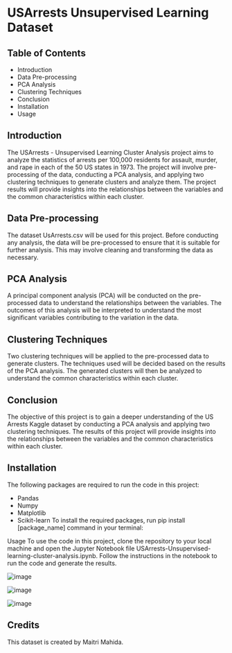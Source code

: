 # USArrests Unsupervised Learning Dataset

## Table of Contents
* Introduction    
* Data Pre-processing
* PCA Analysis
* Clustering Techniques
* Conclusion
* Installation
* Usage

## Introduction
The USArrests - Unsupervised Learning Cluster Analysis project aims to analyze the statistics of arrests per 100,000 residents for assault, murder, and rape in each of the 50 US states in 1973. The project will involve pre-processing of the data, conducting a PCA analysis, and applying two clustering techniques to generate clusters and analyze them. The project results will provide insights into the relationships between the variables and the common characteristics within each cluster.

## Data Pre-processing
The dataset UsArrests.csv will be used for this project. Before conducting any analysis, the data will be pre-processed to ensure that it is suitable for further analysis. This may involve cleaning and transforming the data as necessary.

## PCA Analysis
A principal component analysis (PCA) will be conducted on the pre-processed data to understand the relationships between the variables. The outcomes of this analysis will be interpreted to understand the most significant variables contributing to the variation in the data.

## Clustering Techniques
Two clustering techniques will be applied to the pre-processed data to generate clusters. The techniques used will be decided based on the results of the PCA analysis. The generated clusters will then be analyzed to understand the common characteristics within each cluster.

## Conclusion
The objective of this project is to gain a deeper understanding of the US Arrests Kaggle dataset by conducting a PCA analysis and applying two clustering techniques. The results of this project will provide insights into the relationships between the variables and the common characteristics within each cluster.

## Installation
The following packages are required to run the code in this project:
* Pandas
* Numpy
* Matplotlib
* Scikit-learn
To install the required packages, run pip install [package_name] command in your terminal:

Usage
To use the code in this project, clone the repository to your local machine and open the Jupyter Notebook file USArrests-Unsupervised-learning-cluster-analysis.ipynb. Follow the instructions in the notebook to run the code and generate the results.

![image](https://user-images.githubusercontent.com/122807472/216745486-467f738e-c6a3-4cc9-889a-f76e84511443.png)

![image](https://user-images.githubusercontent.com/122807472/216745508-a207c1b1-2e30-4ba0-ba22-2d2dd13017a4.png)

![image](https://user-images.githubusercontent.com/122807472/216745535-4c5cda66-2135-4ffc-aab2-ede1e5431722.png)


## Credits

This dataset is created by Maitri Mahida.
